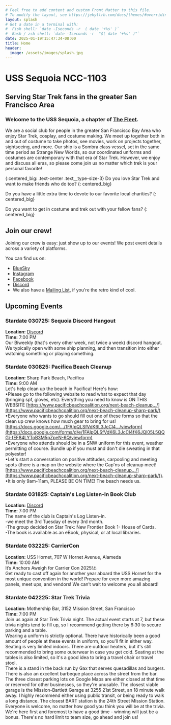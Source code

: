 ```yaml
---
# Feel free to add content and custom Front Matter to this file.
# To modify the layout, see https://jekyllrb.com/docs/themes/#overriding-theme-defaults
layout: splash
# Get a date in a terminal with:
#  Fish shell: `date -Iseconds -r  ( date '+%s' )` 
#  Bash / zsh shell: `date -Iseconds -r  "$( date '+%s' )"` 
date: 2025-01-19T15:47:34-08:00
title: Home
header:
  image: /assets/images/splash.jpg
---
```

# USS Sequoia NCC-1103
## Serving Star Trek fans in the greater San Francisco Area

### Welcome to the USS Sequoia, a chapter of [The Fleet](https://startrekthefleet.weebly.com/). 
We are a social club for people in the greater San Francisco Bay Area who enjoy Star Trek, cosplay, and costume making. We meet up together both in and out of costume to take photos, see movies, work on projects together, sightseeing, and more. Our ship is a Sombra class vessel, set in the same time period as Strange New Worlds, so our coordinated uniforms and costumes are contemporary with that era of Star Trek. However, we enjoy and discuss all eras, so please come join us no matter which trek is your personal favorite!

{:centered_big: .text-center .text__type-size-3}
Do you love Star Trek and want to make friends who do too?
{: centered_big}

Do you have a little extra time to devote to our favorite local charities?
{: centered_big}

Do you want to get in costume and trek out with your fellow fans?
{: centered_big}

## Join our crew!

Joining our crew is easy: just show up to our events! We post event details across a variety of platforms. 

You can find us on:

* [BlueSky](https://bsky.app/profile/usssequoia.bsky.social)
* [Instagram](https://www.instagram.com/usssequoia) 
* [Facebook](https://www.facebook.com/groups/1354360541894947/)
* [Discord](https://discord.gg/butyvBX9xF)
* We also have a [Mailing List](https://groups.google.com/u/0/g/usssequoiacomms), if you're the retro kind of cool. 

## Upcoming Events
### Stardate 030725: Sequoia Discord Hangout
**Location:** [Discord](https://discord.gg/butyvBX9xF)  
**Time:** 7:00 PM  
Our Biweekly (that's every other week, not twice a week) discord hangout. We typically open with some ship planning, and then transition into either watching something or playing something.

### Stardate 030825: Pacifica Beach Cleanup
**Location:** Sharp Park Beach, Pacifica  
**Time:** 9:00 AM  
Let's help clean up the beach in Pacifica! Here's how:  
•Please go to the following website to read what to expect that day (bringing spf, gloves, etc). Everything you need to know is ON THIS WEBSITE [https://www.pacificbeachcoalition.org/next-beach-cleanup.../](https://www.pacificbeachcoalition.org/next-beach-cleanup-sharp-park/)  
•Everyone who wants to go should fill out one of these forms so that the clean up crew knows how much gear to bring for us! [https://docs.google.com/.../1FAIpQLSfVdK6L3JcCl4.../viewform](https://docs.google.com/forms/d/e/1FAIpQLSfVdK6L3JcCl4fK6JQl05L5QQGi-fEF84LYToB3M5pZpeN-6Q/viewform)  
•Everyone who attends should be in a SNW uniform for this event, weather permitting of course. Bundle up if you must and don't die sweating in that polyester!  
•Let's start a conversation on positive attitudes, carpooling and meeting spots (there is a map on the website where the Cap'ns of cleanup meet! [https://www.pacificbeachcoalition.org/next-beach-cleanup.../](https://www.pacificbeachcoalition.org/next-beach-cleanup-sharp-park/)).  
•It is only 9am-11am, PLEASE BE ON TIME! The beach needs us.

### Stardate 031825: Captain's Log Listen-In Book Club
**Location:** [Discord](https://discord.gg/butyvBX9xF)  
**Time:** 7:00 PM  
The name of the club is Captain's Log Listen-in.  
-we meet the 3rd Tuesday of every 3rd month.  
-The group decided on Star Trek: New Frontier Book 1- House of Cards.  
-The book is available as an eBook, physical, or at local libraries.

### Stardate 032225: CarrierCon
**Location:** USS Hornet, 707 W Hornet Avenue, Alameda  
**Time:** 10:00 AM  
It’s Anchors Aweigh for Carrier Con 2025!⚓️  
Get ready to cast off again for another year aboard the USS Hornet for the most unique convention in the world! Prepare for even more amazing panels, meet ups, and vendors! We can’t wait to welcome you all aboard!

### Stardate 042225: Star Trek Trivia
**Location:** Mothership Bar, 3152 Mission Street, San Francisco  
**Time:** 7:00 PM  
Join us again at Star Trek Trivia night. The actual event starts at 7, but these trivia nights tend to fill up, so I recommend getting there by 6:30 to secure parking and a table.  
Wearing a uniform is strictly optional. There have historically been a good amount of people at these events in uniform, so you'll fit in either way. Seating is very limited indoors. There are outdoor heaters, but it's still recommended to bring some outerwear in case you get cold. Seating at the tables is also limited, so it's a good idea to bring a travel chair or travel stool.  
There is a stand in the back run by Gax that serves quesadillas and burgers. There is also an excellent barbeque place across the street from the bar.  
The three closest parking lots on Google Maps are either closed at that time or reserved for other businesses, so they're unusable. The closest viable garage is the Mission-Bartlett Garage at 3255 21st Street, an 18 minute walk away. I highly recommend either using public transit, or being ready to walk a long distance. The closest BART station is the 24th Street Mission Station.  
Everyone is welcome, no matter how good you think you will be at the trivia. We're here first and foremost to have a good time - winning will just be a bonus. There's no hard limit to team size, go ahead and join us!  
